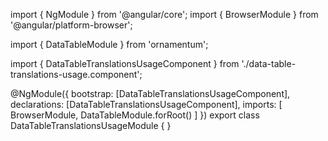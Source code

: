 import { NgModule } from '@angular/core';
import { BrowserModule } from '@angular/platform-browser';
  
import { DataTableModule } from 'ornamentum';
  
import { DataTableTranslationsUsageComponent } from './data-table-translations-usage.component';

@NgModule({
 bootstrap: [DataTableTranslationsUsageComponent],
 declarations: [DataTableTranslationsUsageComponent],
 imports: [
    BrowserModule, 
    DataTableModule.forRoot()
  ]
})
export class DataTableTranslationsUsageModule {
}
